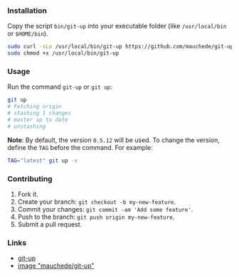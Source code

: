 ### Installation

Copy the script `bin/git-up` into your executable folder (like `/usr/local/bin` or `$HOME/bin`).

```bash
sudo curl -sLo /usr/local/bin/git-up https://github.com/mauchede/git-up/raw/master/bin/git-up
sudo chmod +x /usr/local/bin/git-up
```

### Usage

Run the command `git-up` or `git up`:

```bash
git up
# Fetching origin
# stashing 1 changes
# master up to date
# unstashing
```

__Note__: By default, the version `0.5.12` will be used. To change the version, define the `TAG` before the command. For example:

```bash
TAG="latest" git up -v
```

### Contributing

1. Fork it.
2. Create your branch: `git checkout -b my-new-feature`.
3. Commit your changes: `git commit -am 'Add some feature'`.
4. Push to the branch: `git push origin my-new-feature`.
5. Submit a pull request.

### Links

* [git-up](https://github.com/aanand/git-up)
* [image "mauchede/git-up"](https://hub.docker.com/r/mauchede/git-up/)
